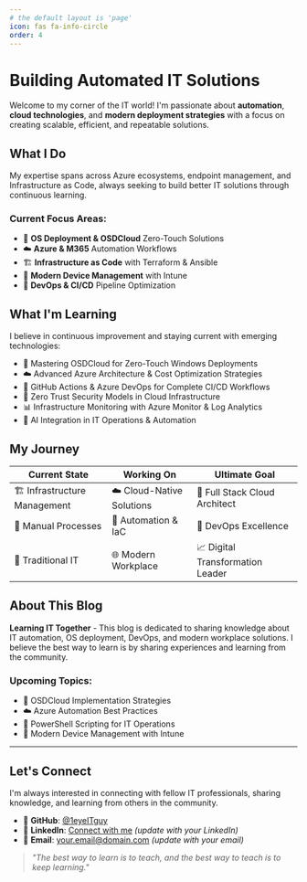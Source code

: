 ```yaml
---
# the default layout is 'page'
icon: fas fa-info-circle
order: 4
---
```


# Building Automated IT Solutions

Welcome to my corner of the IT world! I'm passionate about **automation**, **cloud technologies**, and **modern deployment strategies** with a focus on creating scalable, efficient, and repeatable solutions.

## What I Do

My expertise spans across Azure ecosystems, endpoint management, and Infrastructure as Code, always seeking to build better IT solutions through continuous learning.

### Current Focus Areas:
- 🚀 **OS Deployment & OSDCloud** Zero-Touch Solutions
- ☁️ **Azure & M365** Automation Workflows  
- 🏗️ **Infrastructure as Code** with Terraform & Ansible
- 📱 **Modern Device Management** with Intune
- 🔄 **DevOps & CI/CD** Pipeline Optimization

## What I'm Learning

I believe in continuous improvement and staying current with emerging technologies:

- 🚀 Mastering OSDCloud for Zero-Touch Windows Deployments
- ☁️ Advanced Azure Architecture & Cost Optimization Strategies
- 🔄 GitHub Actions & Azure DevOps for Complete CI/CD Workflows
- 🔐 Zero Trust Security Models in Cloud Infrastructure
- 📊 Infrastructure Monitoring with Azure Monitor & Log Analytics
- 🤖 AI Integration in IT Operations & Automation

## My Journey

| Current State | Working On | Ultimate Goal |
|---|---|---|
| 🏗️ Infrastructure Management | ☁️ Cloud-Native Solutions | 🎯 Full Stack Cloud Architect |
| 🔧 Manual Processes | 🤖 Automation & IaC | 🚀 DevOps Excellence |
| 💼 Traditional IT | 🌐 Modern Workplace | 📈 Digital Transformation Leader |

## About This Blog

**Learning IT Together** - This blog is dedicated to sharing knowledge about IT automation, OS deployment, DevOps, and modern workplace solutions. I believe the best way to learn is by sharing experiences and learning from the community.

### Upcoming Topics:
- 🚀 OSDCloud Implementation Strategies
- ☁️ Azure Automation Best Practices
- 🔧 PowerShell Scripting for IT Operations
- 📱 Modern Device Management with Intune

---

## Let's Connect

I'm always interested in connecting with fellow IT professionals, sharing knowledge, and learning from others in the community.

- 🐙 **GitHub**: [@1eyeITguy](https://github.com/1eyeITguy)
- 💼 **LinkedIn**: [Connect with me](https://linkedin.com/in/yourprofile) *(update with your LinkedIn)*
- 📧 **Email**: [your.email@domain.com](mailto:your.email@domain.com) *(update with your email)*

> *"The best way to learn is to teach, and the best way to teach is to keep learning."*